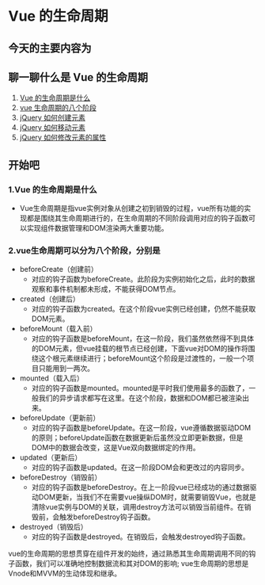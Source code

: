 # Vue 的生命周期

## 今天的主要内容为

## 聊一聊什么是 Vue 的生命周期

1. [Vue 的生命周期是什么](#jump1)
2. [vue 生命周期的八个阶段](#jump2)
3. [jQuery 如何创建元素](#jump3)
4. [jQuery 如何移动元素](#jump4)
5. [jQuery 如何修改元素的属性](#jump5)

## 开始吧

###  <span id="jump1">1.Vue 的生命周期是什么</span>
* Vue生命周期是指vue实例对象从创建之初到销毁的过程，vue所有功能的实现都是围绕其生命周期进行的，在生命周期的不同阶段调用对应的钩子函数可以实现组件数据管理和DOM渲染两大重要功能。
###  <span id="jump2">2.vue生命周期可以分为八个阶段，分别是</span>
* beforeCreate（创建前）
  * 对应的钩子函数为beforeCreate。此阶段为实例初始化之后，此时的数据观察和事件机制都未形成，不能获得DOM节点。
* created（创建后）
  * 对应的钩子函数为created。在这个阶段vue实例已经创建，仍然不能获取DOM元素。
* beforeMount（载入前）
  * 对应的钩子函数是beforeMount，在这一阶段，我们虽然依然得不到具体的DOM元素，但vue挂载的根节点已经创建，下面vue对DOM的操作将围绕这个根元素继续进行；beforeMount这个阶段是过渡性的，一般一个项目只能用到一两次。
* mounted（载入后）
  * 对应的钩子函数是mounted。mounted是平时我们使用最多的函数了，一般我们的异步请求都写在这里。在这个阶段，数据和DOM都已被渲染出来。
* beforeUpdate（更新前）
  * 对应的钩子函数是beforeUpdate。在这一阶段，vue遵循数据驱动DOM的原则；beforeUpdate函数在数据更新后虽然没立即更新数据，但是DOM中的数据会改变，这是Vue双向数据绑定的作用。
* updated（更新后）
  * 对应的钩子函数是updated。在这一阶段DOM会和更改过的内容同步。
* beforeDestroy（销毁前）
  * 对应的钩子函数是beforeDestroy。在上一阶段vue已经成功的通过数据驱动DOM更新，当我们不在需要vue操纵DOM时，就需要销毁Vue，也就是清除vue实例与DOM的关联，调用destroy方法可以销毁当前组件。在销毁前，会触发beforeDestroy钩子函数。
* destroyed（销毁后）
  * 对应的钩子函数是destroyed。在销毁后，会触发destroyed钩子函数。

vue的生命周期的思想贯穿在组件开发的始终，通过熟悉其生命周期调用不同的钩子函数，我们可以准确地控制数据流和其对DOM的影响;
vue生命周期的思想是Vnode和MVVM的生动体现和继承。